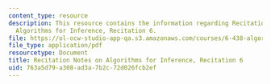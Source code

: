 ```yaml
---
content_type: resource
description: This resource contains the information regarding Recitation Notes on
  Algorithms for Inference, Recitation 6.
file: https://ol-ocw-studio-app-qa.s3.amazonaws.com/courses/6-438-algorithms-for-inference-fall-2014/763a5d79a308ad3a7b2c72d026fcb2ef_MIT6_438F14_rec6.pdf
file_type: application/pdf
resourcetype: Document
title: Recitation Notes on Algorithms for Inference, Recitation 6
uid: 763a5d79-a308-ad3a-7b2c-72d026fcb2ef
---
```


